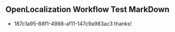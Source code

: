 ## OpenLocalization Workflow Test MarkDown
* 187c1a95-88f1-4988-af11-147c9a983ac3 thanks!

<!--HONumber=Jul16_HO2-->


